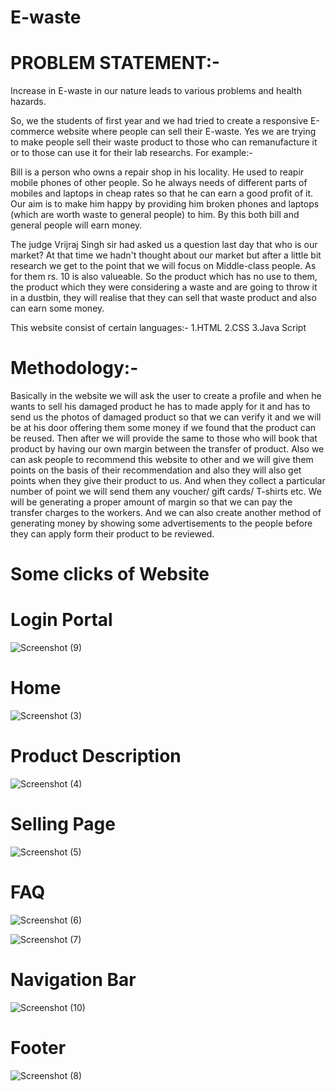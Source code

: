 # E-waste

# PROBLEM STATEMENT:-  
Increase in E-waste in our nature leads to various problems and health hazards. 

So, we the students of first year and we had tried to create a responsive E-commerce website where people can sell their E-waste. 
Yes we are trying to make people sell their waste product to those who can remanufacture it or to those can use it for their lab researchs.
For example:-

Bill is a person who owns a repair shop in his locality. He used to reapir mobile phones of other people. So he always needs of different parts of mobiles and laptops in cheap rates so that he can earn a good profit of it. Our aim is to make him happy by providing him broken phones and laptops (which are worth waste to general people) to him. By this both bill and general people will earn money.

The judge Vrijraj Singh sir had asked us a question last day that who is our market? 
At that time we hadn't thought about our market but after a little bit research we get to the point that we will focus on Middle-class people. As for them rs. 10 is also valueable. So the product which has no use to them, the product which they were considering a waste and are going to throw it in a dustbin, they will realise that they can sell that waste product and also can earn some money.

This website consist of certain languages:-
1.HTML
2.CSS
3.Java Script


# Methodology:-

Basically in the website we will ask the user to create a profile and when he wants to sell his damaged product he has to made apply for it and has to send us the photos of damaged product so that we can verify it and we will be at his door offering them some money if we found that the product can be reused. Then after we will provide the same to those who will book that product by having our own margin between the transfer of product. Also we can ask people to recommend this website to other and we will give them points on the basis of their recommendation and also they will also get points when they give their product to us. And when they collect a particular number of point we will send them any voucher/ gift cards/ T-shirts etc. We will be generating a proper amount of margin so that we can pay the transfer charges to the workers. And we can also create another method of generating money by showing some advertisements to the people before they can apply form their product to be reviewed.


# Some clicks of Website

# Login Portal
![Screenshot (9)](https://user-images.githubusercontent.com/76553358/104849259-c8e81800-590e-11eb-9583-726d8c9116dc.png)

# Home
![Screenshot (3)](https://user-images.githubusercontent.com/76553358/104849026-a43f7080-590d-11eb-9947-ed50a1fa5208.png)

# Product Description
![Screenshot (4)](https://user-images.githubusercontent.com/76553358/104849119-1b750480-590e-11eb-9420-96a8f6d8fbd4.png)

# Selling Page
![Screenshot (5)](https://user-images.githubusercontent.com/76553358/104849046-b6b9aa00-590d-11eb-9c8d-d7ae3b620b3d.png)

# FAQ
![Screenshot (6)](https://user-images.githubusercontent.com/76553358/104849248-be2d8300-590e-11eb-93f9-22b24035a7cc.png)

![Screenshot (7)](https://user-images.githubusercontent.com/76553358/104849122-1e6ff500-590e-11eb-9f73-934dd91a9f77.png)

# Navigation Bar
![Screenshot (10)](https://user-images.githubusercontent.com/76553358/104849102-07c99e00-590e-11eb-867f-ddc12d4dee1c.png)

# Footer
![Screenshot (8)](https://user-images.githubusercontent.com/76553358/104849099-04cead80-590e-11eb-9f7e-c4cc66b21f39.png)











